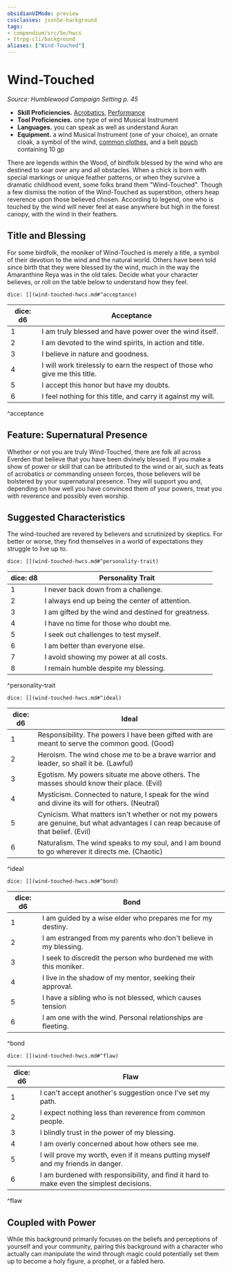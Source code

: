 ```yaml
---
obsidianUIMode: preview
cssclasses: json5e-background
tags:
- compendium/src/5e/hwcs
- ttrpg-cli/background
aliases: ["Wind-Touched"]
---
```

# Wind-Touched
*Source: Humblewood Campaign Setting p. 45*  

- **Skill Proficiencies.** [Acrobatics](/3-Mechanics/CLI/rules/skills.md#Acrobatics), [Performance](/3-Mechanics/CLI/rules/skills.md#Performance)  
- **Tool Proficiencies.** one type of wind Musical Instrument  
- **Languages.** you can speak as well as understand Auran  
- **Equipment.** a wind Musical Instrument (one of your choice), an ornate cloak, a symbol of the wind, [common clothes](/3-Mechanics/CLI/items/common-clothes.md), and a belt [pouch](/3-Mechanics/CLI/items/pouch.md) containing 10 gp  

There are legends within the Wood, of birdfolk blessed by the wind who are destined to soar over any and all obstacles. When a chick is born with special markings or unique feather patterns, or when they survive a dramatic childhood event, some folks brand them "Wind-Touched". Though a few dismiss the notion of the Wind-Touched as superstition, others heap reverence upon those believed chosen. According to legend, one who is touched by the wind will never feel at ease anywhere but high in the forest canopy, with the wind in their feathers.

## Title and Blessing

For some birdfolk, the moniker of Wind-Touched is merely a title, a symbol of their devotion to the wind and the natural world. Others have been told since birth that they were blessed by the wind, much in the way the Amaranthine Reya was in the old tales. Decide what your character believes, or roll on the table below to understand how they feel.

`dice: [](wind-touched-hwcs.md#^acceptance)`

| dice: d6 | Acceptance |
|----------|------------|
| 1 | I am truly blessed and have power over the wind itself. |
| 2 | I am devoted to the wind spirits, in action and title. |
| 3 | I believe in nature and goodness. |
| 4 | I will work tirelessly to earn the respect of those who give me this title. |
| 5 | I accept this honor but have my doubts. |
| 6 | I feel nothing for this title, and carry it against my will. |
^acceptance

## Feature: Supernatural Presence

Whether or not you are truly Wind-Touched, there are folk all across Everden that believe that you have been divinely blessed. If you make a show of power or skill that can be attributed to the wind or air, such as feats of acrobatics or commanding unseen forces, those believers will be bolstered by your supernatural presence. They will support you and, depending on how well you have convinced them of your powers, treat you with reverence and possibly even worship.

## Suggested Characteristics

The wind-touched are revered by believers and scrutinized by skeptics. For better or worse, they find themselves in a world of expectations they struggle to live up to.

`dice: [](wind-touched-hwcs.md#^personality-trait)`

| dice: d8 | Personality Trait |
|----------|-------------------|
| 1 | I never back down from a challenge. |
| 2 | I always end up being the center of attention. |
| 3 | I am gifted by the wind and destined for greatness. |
| 4 | I have no time for those who doubt me. |
| 5 | I seek out challenges to test myself. |
| 6 | I am better than everyone else. |
| 7 | I avoid showing my power at all costs. |
| 8 | I remain humble despite my blessing. |
^personality-trait

`dice: [](wind-touched-hwcs.md#^ideal)`

| dice: d6 | Ideal |
|----------|-------|
| 1 | Responsibility. The powers I have been gifted with are meant to serve the common good. (Good) |
| 2 | Heroism. The wind chose me to be a brave warrior and leader, so shall it be. (Lawful) |
| 3 | Egotism. My powers situate me above others. The masses should know their place. (Evil) |
| 4 | Mysticism. Connected to nature, I speak for the wind and divine its will for others. (Neutral) |
| 5 | Cynicism. What matters isn't whether or not my powers are genuine, but what advantages I can reap because of that belief. (Evil) |
| 6 | Naturalism. The wind speaks to my soul, and I am bound to go wherever it directs me. (Chaotic) |
^ideal

`dice: [](wind-touched-hwcs.md#^bond)`

| dice: d6 | Bond |
|----------|------|
| 1 | I am guided by a wise elder who prepares me for my destiny. |
| 2 | I am estranged from my parents who don't believe in my blessing. |
| 3 | I seek to discredit the person who burdened me with this moniker. |
| 4 | I live in the shadow of my mentor, seeking their approval. |
| 5 | I have a sibling who is not blessed, which causes tension |
| 6 | I am one with the wind. Personal relationships are fleeting. |
^bond

`dice: [](wind-touched-hwcs.md#^flaw)`

| dice: d6 | Flaw |
|----------|------|
| 1 | I can't accept another's suggestion once I've set my path. |
| 2 | I expect nothing less than reverence from common people. |
| 3 | I blindly trust in the power of my blessing. |
| 4 | I am overly concerned about how others see me. |
| 5 | I will prove my worth, even if it means putting myself and my friends in danger. |
| 6 | I am burdened with responsibility, and find it hard to make even the simplest decisions. |
^flaw

## Coupled with Power

While this background primarily focuses on the beliefs and perceptions of yourself and your community, pairing this background with a character who actually can manipulate the wind through magic could potentially set them up to become a holy figure, a prophet, or a fabled hero.